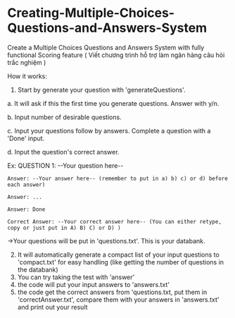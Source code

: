 # Creating-Multiple-Choices-Questions-and-Answers-System
Create a Multiple Choices Questions and Answers System with fully functional Scoring feature ( Viết chương trình hỗ trợ làm ngân hàng câu hỏi trắc nghiệm )

How it works:
1. Start by generate your question with 'generateQuestions'.

  a. It will ask if this the first time you generate questions. Answer with y/n.
  
  b. Input number of desirable questions.
  
  c. Input your questions follow by answers. Complete a question with a 'Done' input.
  
  d. Input the question's correct answer.
  
Ex: QUESTION 1: --Your question here--

    Answer: --Your answer here-- (remember to put in a) b) c) or d) before each answer)
    
    Answer: ...
    
    Answer: Done
    
    Correct Answer: --Your correct answer here-- (You can either retype, copy or just put in A) B) C) or D) )
    
->Your questions will be put in 'questions.txt'. This is your databank.

2. It will automatically generate a compact list of your input questions to 'compact.txt' for easy handling (like getting the number of questions in the databank)
3. You can try taking the test with 'answer'
4. the code will put your input answers to 'answers.txt'
5. the code get the correct answers from 'questions.txt, put them in 'correctAnswer.txt', compare them with your answers in 'answers.txt' and print out your result
